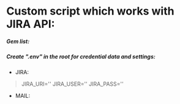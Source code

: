# Custom script which works with JIRA API:

##### Gem list:

##### Create ".env" in the root for credential data and settings:

* JIRA:

> JIRA_URI=''
> JIRA_USER=''
> JIRA_PASS=''

* MAIL:
